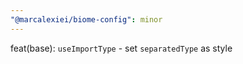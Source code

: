 ```yaml
---
"@marcalexiei/biome-config": minor
---
```


feat(base): `useImportType` - set `separatedType` as style
